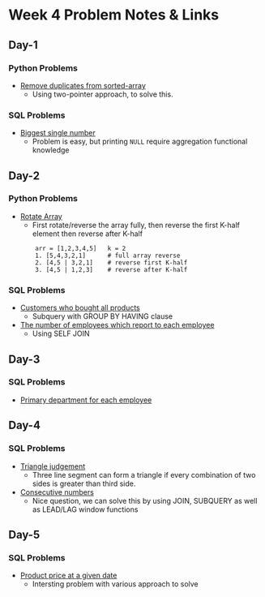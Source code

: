 # Week 4 Problem Notes & Links

## Day-1
### Python Problems
- [Remove duplicates from sorted-array](https://leetcode.com/problems/remove-duplicates-from-sorted-array/description/)
    + Using two-pointer approach, to solve this.
### SQL Problems
- [Biggest single number](https://leetcode.com/problems/biggest-single-number/description/?envType=study-plan-v2&envId=top-sql-50)
    + Problem is easy, but printing `NULL` require aggregation functional knowledge

## Day-2
### Python Problems
- [Rotate Array](https://leetcode.com/problems/rotate-array/description/)
    + First rotate/reverse the array fully, then reverse the first K-half element then reverse after K-half
    ```
        arr = [1,2,3,4,5]   k = 2
        1. [5,4,3,2,1]      # full array reverse
        2. [4,5 | 3,2,1]    # reverse first K-half 
        3. [4,5 | 1,2,3]    # reverse after K-half
    ```
### SQL Problems
- [Customers who bought all products](https://leetcode.com/problems/customers-who-bought-all-products/?envType=study-plan-v2&envId=top-sql-50)
    + Subquery with GROUP BY HAVING clause
- [The number of employees which report to each employee](https://leetcode.com/problems/the-number-of-employees-which-report-to-each-employee/description/?envType=study-plan-v2&envId=top-sql-50)
    + Using SELF JOIN

## Day-3
### SQL Problems
- [Primary department for each employee](https://leetcode.com/problems/primary-department-for-each-employee/?envType=study-plan-v2&envId=top-sql-50)

## Day-4
### SQL Problems
- [Triangle judgement](https://leetcode.com/problems/triangle-judgement/?envType=study-plan-v2&envId=top-sql-50)
    + Three line segment can form a triangle if every combination of two sides is greater than third side.
- [Consecutive numbers](https://leetcode.com/problems/consecutive-numbers/description/?envType=study-plan-v2&envId=top-sql-50)
    + Nice question, we can solve this by using JOIN, SUBQUERY as well as LEAD/LAG window functions

## Day-5
### SQL Problems
- [Product price at a given date](https://leetcode.com/problems/product-price-at-a-given-date/?envType=study-plan-v2&envId=top-sql-50)
    + Intersting problem with various approach to solve
